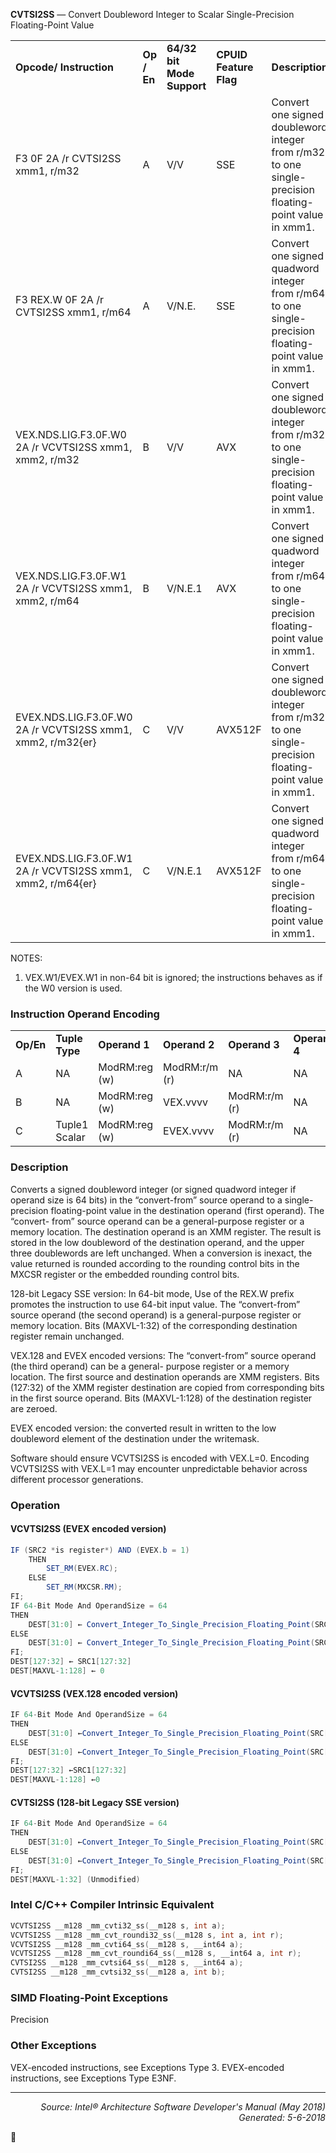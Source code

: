 <b>CVTSI2SS</b> — Convert Doubleword Integer to Scalar Single-Precision Floating-Point Value
<table>
	<tr>
		<td><b>Opcode/ Instruction</b></td>
		<td><b>Op / En</b></td>
		<td><b>64/32 bit Mode Support</b></td>
		<td><b>CPUID Feature Flag</b></td>
		<td><b>Description</b></td>
	</tr>
	<tr>
		<td>F3 0F 2A /r CVTSI2SS xmm1, r/m32</td>
		<td>A</td>
		<td>V/V</td>
		<td>SSE</td>
		<td>Convert one signed doubleword integer from r/m32 to one single-precision floating-point value in xmm1.</td>
	</tr>
	<tr>
		<td>F3 REX.W 0F 2A /r CVTSI2SS xmm1, r/m64</td>
		<td>A</td>
		<td>V/N.E.</td>
		<td>SSE</td>
		<td>Convert one signed quadword integer from r/m64 to one single-precision floating-point value in xmm1.</td>
	</tr>
	<tr>
		<td>VEX.NDS.LIG.F3.0F.W0 2A /r VCVTSI2SS xmm1, xmm2, r/m32</td>
		<td>B</td>
		<td>V/V</td>
		<td>AVX</td>
		<td>Convert one signed doubleword integer from r/m32 to one single-precision floating-point value in xmm1.</td>
	</tr>
	<tr>
		<td>VEX.NDS.LIG.F3.0F.W1 2A /r VCVTSI2SS xmm1, xmm2, r/m64</td>
		<td>B</td>
		<td>V/N.E.1</td>
		<td>AVX</td>
		<td>Convert one signed quadword integer from r/m64 to one single-precision floating-point value in xmm1.</td>
	</tr>
	<tr>
		<td>EVEX.NDS.LIG.F3.0F.W0 2A /r VCVTSI2SS xmm1, xmm2, r/m32{er}</td>
		<td>C</td>
		<td>V/V</td>
		<td>AVX512F</td>
		<td>Convert one signed doubleword integer from r/m32 to one single-precision floating-point value in xmm1.</td>
	</tr>
	<tr>
		<td>EVEX.NDS.LIG.F3.0F.W1 2A /r VCVTSI2SS xmm1, xmm2, r/m64{er}</td>
		<td>C</td>
		<td>V/N.E.1</td>
		<td>AVX512F</td>
		<td>Convert one signed quadword integer from r/m64 to one single-precision floating-point value in xmm1.</td>
	</tr>
</table>

NOTES:
1. VEX.W1/EVEX.W1 in non-64 bit is ignored; the instructions behaves as if the W0 version is used.

### Instruction Operand Encoding
<table>
	<tr>
		<td><b>Op/En</b></td>
		<td><b>Tuple Type</b></td>
		<td><b>Operand 1</b></td>
		<td><b>Operand 2</b></td>
		<td><b>Operand 3</b></td>
		<td><b>Operand 4</b></td>
	</tr>
	<tr>
		<td>A</td>
		<td>NA</td>
		<td>ModRM:reg (w)</td>
		<td>ModRM:r/m (r)</td>
		<td>NA</td>
		<td>NA</td>
	</tr>
	<tr>
		<td>B</td>
		<td>NA</td>
		<td>ModRM:reg (w)</td>
		<td>VEX.vvvv</td>
		<td>ModRM:r/m (r)</td>
		<td>NA</td>
	</tr>
	<tr>
		<td>C</td>
		<td>Tuple1 Scalar</td>
		<td>ModRM:reg (w)</td>
		<td>EVEX.vvvv</td>
		<td>ModRM:r/m (r)</td>
		<td>NA</td>
	</tr>
</table>


### Description
Converts a signed doubleword integer (or signed quadword integer if operand size is 64 bits) in the “convert-from”
source operand to a single-precision floating-point value in the destination operand (first operand). The “convert-
from” source operand can be a general-purpose register or a memory location. The destination operand is an XMM
register. The result is stored in the low doubleword of the destination operand, and the upper three doublewords
are left unchanged. When a conversion is inexact, the value returned is rounded according to the rounding control
bits in the MXCSR register or the embedded rounding control bits.

128-bit Legacy SSE version: In 64-bit mode, Use of the REX.W prefix promotes the instruction to use 64-bit input
value. The “convert-from” source operand (the second operand) is a general-purpose register or memory location.
Bits (MAXVL-1:32) of the corresponding destination register remain unchanged.

VEX.128 and EVEX encoded versions: The “convert-from” source operand (the third operand) can be a general-
purpose register or a memory location. The first source and destination operands are XMM registers. Bits (127:32)
of the XMM register destination are copied from corresponding bits in the first source operand. Bits (MAXVL-1:128)
of the destination register are zeroed.

EVEX encoded version: the converted result in written to the low doubleword element of the destination under the
writemask.

Software should ensure VCVTSI2SS is encoded with VEX.L=0. Encoding VCVTSI2SS with VEX.L=1 may encounter
unpredictable behavior across different processor generations.

### Operation


#### VCVTSI2SS (EVEX encoded version)
```java
IF (SRC2 *is register*) AND (EVEX.b = 1) 
    THEN
        SET_RM(EVEX.RC);
    ELSE 
        SET_RM(MXCSR.RM);
FI;
IF 64-Bit Mode And OperandSize = 64
THEN
    DEST[31:0] ← Convert_Integer_To_Single_Precision_Floating_Point(SRC[63:0]);
ELSE
    DEST[31:0] ← Convert_Integer_To_Single_Precision_Floating_Point(SRC[31:0]);
FI;
DEST[127:32] ← SRC1[127:32]
DEST[MAXVL-1:128] ← 0
```
#### VCVTSI2SS (VEX.128 encoded version)
```java
IF 64-Bit Mode And OperandSize = 64
THEN
    DEST[31:0] ←Convert_Integer_To_Single_Precision_Floating_Point(SRC[63:0]);
ELSE
    DEST[31:0] ←Convert_Integer_To_Single_Precision_Floating_Point(SRC[31:0]);
FI;
DEST[127:32] ←SRC1[127:32]
DEST[MAXVL-1:128] ←0
```
#### CVTSI2SS (128-bit Legacy SSE version)
```java
IF 64-Bit Mode And OperandSize = 64
THEN
    DEST[31:0] ←Convert_Integer_To_Single_Precision_Floating_Point(SRC[63:0]);
ELSE
    DEST[31:0] ←Convert_Integer_To_Single_Precision_Floating_Point(SRC[31:0]);
FI;
DEST[MAXVL-1:32] (Unmodified)
```
### Intel C/C++ Compiler Intrinsic Equivalent
```c
VCVTSI2SS __m128 _mm_cvti32_ss(__m128 s, int a);
VCVTSI2SS __m128 _mm_cvt_roundi32_ss(__m128 s, int a, int r);
VCVTSI2SS __m128 _mm_cvti64_ss(__m128 s, __int64 a);
VCVTSI2SS __m128 _mm_cvt_roundi64_ss(__m128 s, __int64 a, int r);
CVTSI2SS __m128 _mm_cvtsi64_ss(__m128 s, __int64 a);
CVTSI2SS __m128 _mm_cvtsi32_ss(__m128 a, int b);
```
### SIMD Floating-Point Exceptions
Precision

### Other Exceptions

VEX-encoded instructions, see Exceptions Type 3.
EVEX-encoded instructions, see Exceptions Type E3NF.

 --- 
<p align="right"><i>Source: Intel® Architecture Software Developer's Manual (May 2018)<br>Generated: 5-6-2018</i></p>
